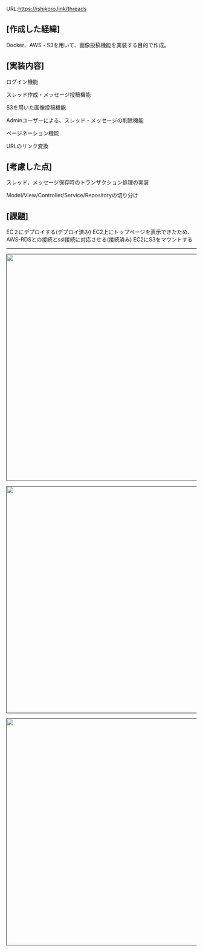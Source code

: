 URL:https://ishikoro.link/threads

## [作成した経緯]

Docker、AWS・S3を用いて、画像投稿機能を実装する目的で作成。

## [実装内容]

ログイン機能

スレッド作成・メッセージ投稿機能

S3を用いた画像投稿機能

Adminユーザーによる、スレッド・メッセージの削除機能

ページネーション機能

URLのリンク変換


## [考慮した点]

スレッド、メッセージ保存時のトランザクション処理の実装

Model/View/Controller/Service/Repositoryの切り分け

## [課題]

EC２にデプロイする(デプロイ済み)
EC2上にトップページを表示できたため、AWS-RDSとの接続とssl接続に対応させる(接続済み)
EC2にS3をマウントする


--------------------------

<p align="center"><a href=""><img src="https://user-images.githubusercontent.com/86862665/155313266-ea692477-a4cc-4ff8-a32a-a6a3e1be257e.png" width="600"></a></p>
<p align="center"><a href=""><img src="https://user-images.githubusercontent.com/86862665/155313277-17f457cc-8331-43f1-adea-8267fb0875e5.png" width="600"></a></p>
<p align="center"><a href=""><img src="https://user-images.githubusercontent.com/86862665/155313290-e5796c82-dd43-4228-b1e9-e7f0321c20f5.png" width="600"></a></p>

